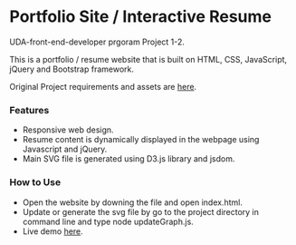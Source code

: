 # Portfolio Site / Interactive Resume

UDA-front-end-developer prgoram Project 1-2.

This is a portfolio / resume website that is built on HTML, CSS, JavaScript, jQuery and Bootstrap framework.

Original Project requirements and assets are [here](https://github.com/udacity/frontend-nanodegree-resume).

### Features

* Responsive web design.
* Resume content is dynamically displayed in the webpage using Javascript and jQuery.
* Main SVG file is generated using D3.js library and jsdom.

### How to Use

* Open the website by downing the file and open index.html.
* Update or generate the svg file by go to the project directory in command line and type node updateGraph.js.
* Live demo [here](https://yukicode.github.io/PersonalWebsiteMockUpDemo/).




